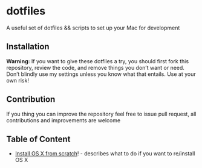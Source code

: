 # dotfiles
A useful set of dotfiles &amp;&amp; scripts to set up your Mac for development

## Installation
**Warning:** If you want to give these dotfiles a try, you should first fork this repository, review the code, and remove things you don’t want or need. Don’t blindly use my settings unless you know what that entails. Use at your own risk!

## Contribution
If you thing you can improve the repository feel free to issue pull request, all contributions and improvements are welcome

## Table of Content
* [Install OS X from scratch](https://github.com/fantast1k/dotfiles/blob/master/Install%20OS%20X/README.md)! - describes what to do if you want to re/install OS X
